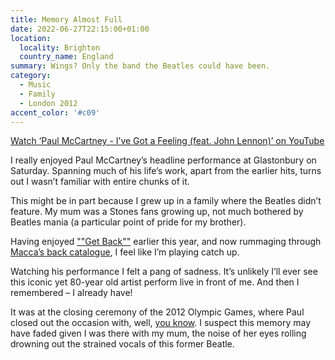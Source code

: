 ```yaml
---
title: Memory Almost Full
date: 2022-06-27T22:15:00+01:00
location:
  locality: Brighton
  country_name: England
summary: Wings? Only the band the Beatles could have been.
category:
  - Music
  - Family
  - London 2012
accent_color: '#c09'
---
```


[Watch ‘Paul McCartney - I’ve Got a Feeling (feat. John Lennon)’ on YouTube](https://www.youtube.com/watch?v=g4UsXksoGNg)

I really enjoyed Paul McCartney’s headline performance at Glastonbury on Saturday. Spanning much of his life’s work, apart from the earlier hits, turns out I wasn’t familiar with entire chunks of it.

This might be in part because I grew up in a family where the Beatles didn’t feature. My mum was a Stones fans growing up, not much bothered by Beatles mania (a particular point of pride for my brother).

Having enjoyed [""Get Back""][1] earlier this year, and now rummaging through [Macca’s back catalogue][2], I feel like I’m playing catch up.

Watching his performance I felt a pang of sadness. It’s unlikely I’ll ever see this iconic yet 80-year old artist perform live in front of me. And then I remembered – I already have!

It was at the closing ceremony of the 2012 Olympic Games, where Paul closed out the occasion with, well, [you know][3]. I suspect this memory may have faded given I was there with my mum, the noise of her eyes rolling drowning out the strained vocals of this former Beatle.

[1]: https://www.imdb.com/title/tt9735318
[2]: https://en.wikipedia.org/wiki/Paul_McCartney_discography
[3]: https://www.youtube.com/watch?v=azZZZbSwLQg
